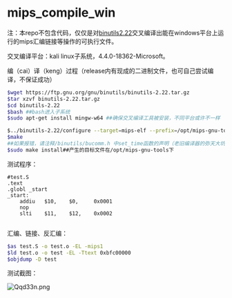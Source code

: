 # mips_compile_win
注：本repo不包含代码，仅仅是对[binutils2.22](https://ftp.gnu.org/gnu/binutils/binutils-2.22.tar.gz)交叉编译出能在windows平台上运行的mips汇编链接等操作的可执行文件。

交叉编译平台：kali linux子系统，4.4.0-18362-Microsoft。

编（cai）译（keng）过程（release内有现成的二进制文件，也可自己尝试编译，不保证成功）

```bash
$wget https://ftp.gnu.org/gnu/binutils/binutils-2.22.tar.gz
$tar xzvf binutils-2.22.tar.gz
$cd binutils-2.22
$bash ##bash进入子系统
$sudo apt-get install mingw-w64 ##确保交叉编译工具被安装，不同平台或许不一样

$../binutils-2.22/configure --target=mips-elf --prefix=/opt/mips-gnu-tools --enable-multilib --host=i686-w64-mingw32 --build=i686-pc-linux-gnu --disable-werror
$make
##如果报错，请注释/binutils/bucomm.h 中set_time函数的声明（老旧编译器的弥天大坑，会产生conflict声明）后再次make
$sudo make install##产生的目标文件在/opt/mips-gnu-tools下

```

测试程序：

```assembly
#test.S
.text
.globl _start
_start:
    addiu   $10,    $0,     0x0001
    nop
    slti    $11,    $12,    0x0002
    
```

汇编、链接、反汇编：

```bash
$as test.S -o test.o -EL -mips1
$ld test.o -o test -EL -Ttext 0xbfc00000
$objdump -D test
```

测试截图：

![Qqd33n.png](https://s2.ax1x.com/2019/12/19/Qqd33n.png)